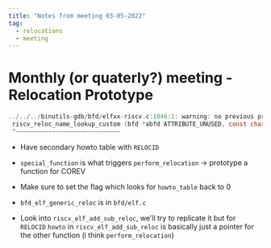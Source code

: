 ```yaml
---
title: "Notes from meeting 03-05-2022"
tag: 
  - relocations
  - meeting
---
```

# Monthly (or quaterly?) meeting - Relocation Prototype

```c
../../../binutils-gdb/bfd/elfxx-riscv.c:1046:1: warning: no previous prototype for ‘riscv_reloc_name_lookup_custom’ [-Wmissing-prototypes]
 riscv_reloc_name_lookup_custom (bfd *abfd ATTRIBUTE_UNUSED, const char *r_name)
 ^~~~~~~~~~~~~~~~~~~~~~~~~~~~~~
```

* Have secondary howto table with `RELOCID` 
* `special_function` is what triggers `perform_relocation` -> prototype a function for COREV
* Make sure to set the flag which looks for `howto_table` back to 0

* `bfd_elf_generic_reloc` is in `bfd/elf.c`

* Look into `riscv_elf_add_sub_reloc`, we'll try to replicate it but for `RELOCID`
`howto` in `riscv_elf_add_sub_reloc` is basically just a pointer for the other function (i think `perform_relocation`)